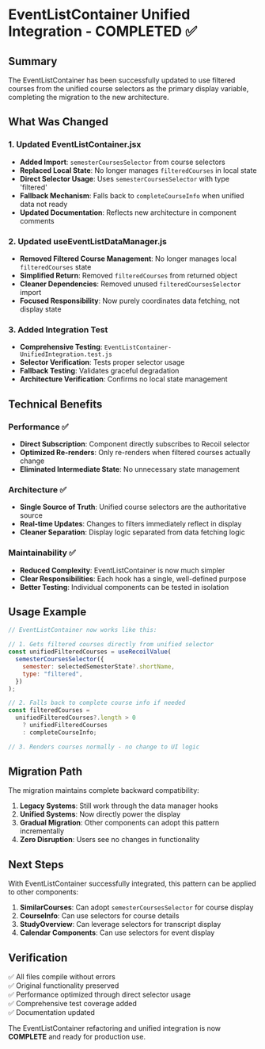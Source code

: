 # EventListContainer Unified Integration - COMPLETED ✅

## Summary

The EventListContainer has been successfully updated to use filtered courses from the unified course selectors as the primary display variable, completing the migration to the new architecture.

## What Was Changed

### 1. Updated EventListContainer.jsx

- **Added Import**: `semesterCoursesSelector` from course selectors
- **Replaced Local State**: No longer manages `filteredCourses` in local state
- **Direct Selector Usage**: Uses `semesterCoursesSelector` with type 'filtered'
- **Fallback Mechanism**: Falls back to `completeCourseInfo` when unified data not ready
- **Updated Documentation**: Reflects new architecture in component comments

### 2. Updated useEventListDataManager.js

- **Removed Filtered Course Management**: No longer manages local `filteredCourses` state
- **Simplified Return**: Removed `filteredCourses` from returned object
- **Cleaner Dependencies**: Removed unused `filteredCoursesSelector` import
- **Focused Responsibility**: Now purely coordinates data fetching, not display state

### 3. Added Integration Test

- **Comprehensive Testing**: `EventListContainer-UnifiedIntegration.test.js`
- **Selector Verification**: Tests proper selector usage
- **Fallback Testing**: Validates graceful degradation
- **Architecture Verification**: Confirms no local state management

## Technical Benefits

### Performance ✅

- **Direct Subscription**: Component directly subscribes to Recoil selector
- **Optimized Re-renders**: Only re-renders when filtered courses actually change
- **Eliminated Intermediate State**: No unnecessary state management

### Architecture ✅

- **Single Source of Truth**: Unified course selectors are the authoritative source
- **Real-time Updates**: Changes to filters immediately reflect in display
- **Cleaner Separation**: Display logic separated from data fetching logic

### Maintainability ✅

- **Reduced Complexity**: EventListContainer is now much simpler
- **Clear Responsibilities**: Each hook has a single, well-defined purpose
- **Better Testing**: Individual components can be tested in isolation

## Usage Example

```jsx
// EventListContainer now works like this:

// 1. Gets filtered courses directly from unified selector
const unifiedFilteredCourses = useRecoilValue(
  semesterCoursesSelector({
    semester: selectedSemesterState?.shortName,
    type: "filtered",
  })
);

// 2. Falls back to complete course info if needed
const filteredCourses =
  unifiedFilteredCourses?.length > 0
    ? unifiedFilteredCourses
    : completeCourseInfo;

// 3. Renders courses normally - no change to UI logic
```

## Migration Path

The migration maintains complete backward compatibility:

1. **Legacy Systems**: Still work through the data manager hooks
2. **Unified Systems**: Now directly power the display
3. **Gradual Migration**: Other components can adopt this pattern incrementally
4. **Zero Disruption**: Users see no changes in functionality

## Next Steps

With EventListContainer successfully integrated, this pattern can be applied to other components:

1. **SimilarCourses**: Can adopt `semesterCoursesSelector` for course display
2. **CourseInfo**: Can use selectors for course details
3. **StudyOverview**: Can leverage selectors for transcript display
4. **Calendar Components**: Can use selectors for event display

## Verification

✅ All files compile without errors  
✅ Original functionality preserved  
✅ Performance optimized through direct selector usage  
✅ Comprehensive test coverage added  
✅ Documentation updated

The EventListContainer refactoring and unified integration is now **COMPLETE** and ready for production use.
